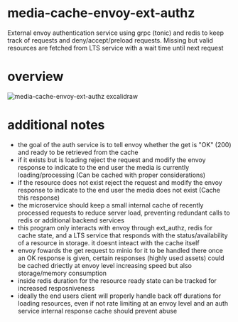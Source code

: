 # media-cache-envoy-ext-authz
External envoy authentication service using grpc (tonic) and redis to keep track of requests and deny/accept/preload requests. Missing but valid resources are fetched from LTS service with a wait time until next request
# overview
![media-cache-envoy-ext-authz excalidraw](https://github.com/user-attachments/assets/7ba5fde7-e64a-477f-855a-5b62ab300a64)
# additional notes
+ the goal of the auth service is to tell envoy whether the get is "OK" (200) and ready to be retrieved from the cache
+ if it exists but is loading reject the request and modify the envoy response to indicate to the end user the media is currently loading/processing (Can be cached with proper considerations)
+ if the resource does not exist reject the request and modify the envoy response to indicate to the end user the media does not exist (Cache this response)
+ the microservice should keep a small internal cache of recently processed requests to reduce server load, preventing redundant calls to redis or additional backend services
+ this program only interacts with envoy through ext_authz, redis for cache state, and a LTS service that responds with the status/availability of a resource in storage. it doesnt inteact with the cache itself
+ envoy fowards the get request to minio for it to be handled there once an OK response is given, certain responses (highly used assets) could be cached driectly at envoy level increasing speed but also storage/memory consumption
+ inside redis duration for the resource ready state can be tracked for increased resposniveness
+ ideally the end users client will properly handle back off durations for loading resources, even if not rate limiting at an envoy level and an auth service internal response cache should prevent abuse

